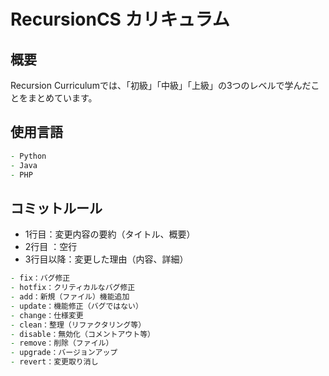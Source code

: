 # RecursionCS カリキュラム

## 概要
Recursion Curriculumでは、「初級」「中級」「上級」の3つのレベルで学んだことをまとめています。

## 使用言語
```zsh
- Python
- Java
- PHP
```

## コミットルール

- 1行目：変更内容の要約（タイトル、概要）
- 2行目 ：空行
- 3行目以降：変更した理由（内容、詳細）

```zsh
- fix：バグ修正
- hotfix：クリティカルなバグ修正
- add：新規（ファイル）機能追加
- update：機能修正（バグではない）
- change：仕様変更
- clean：整理（リファクタリング等）
- disable：無効化（コメントアウト等）
- remove：削除（ファイル）
- upgrade：バージョンアップ
- revert：変更取り消し
```